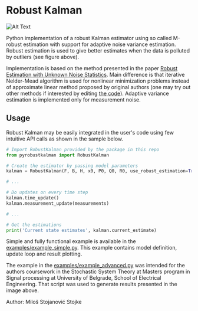 # Robust Kalman

![Alt Text](/images/x0_spike_outliers.png?raw=true)

Python implementation of a robust Kalman estimator using so called M-robust estimation with support for adaptive noise variance estimation. Robust estimation is used to give better estimates when the data is polluted by outliers (see figure above).

Implementation is based on the method presented in the paper [Robust Estimation with Unknown Noise Statistics](http://ieeexplore.ieee.org/abstract/document/769393/). Main difference is that iterative Nelder-Mead algorithm is used for nonlinear minimization problems instead of approximate linear method proposed by original authors (one may try out other methods if interested by editing [the code](pyrobustkalman/core.py#L127)). Adaptive variance estimation is implemented only for measurement noise.

## Usage
Robust Kalman may be easily integrated in the user's code using few intuitive API calls as shown in the sample below.

```python
# Import RobustKalman provided by the package in this repo
from pyrobustkalman import RobustKalman

# Create the estimator by passing model parameters
kalman = RobustKalman(F, B, H, x0, P0, Q0, R0, use_robust_estimation=True)

# ...

# Do updates on every time step
kalman.time_update()
kalman.measurement_update(measurements)

# ...

# Get the estimations
print('Current state estimates', kalman.current_estimate)

```

Simple and fully functional example is available in the [examples/example_simple.py](examples/example_simple.py#L2?raw=true). This example contains model definition, update loop and result plotting.

The example in the [examples/example_advanced.py](examples/example_advanced.py#L2?raw=true) was intended for the authors coursework in the Stochastic System Theory at Masters program in Signal processing at University of Belgrade, School of Electrical Engineering. That script was used to generate results presented in the image above.

Author: Miloš Stojanović Stojke
